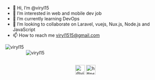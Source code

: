 - 👋 Hi, I’m @viryl15
- 👀 I’m interested in web and mobile dev job
- 🌱 I’m currently learning DevOps
- 💞️ I’m looking to collaborate on Laravel, vuejs, Nux.js, Node.js and JavaScript
- 📫 How to reach me viryl1515@gmail.com

<!-- <a href="https://github.com/viryl15">
  <img align="center" src="https://github-readme-stats.vercel.app/api/top-langs/?username=viryl15&theme=light&hide_langs_below=1" />
</a> -->

<!---
viryl15/viryl15 is a ✨ special ✨ repository because its `README.md` (this file) appears on your GitHub profile.
You can click the Preview link to take a look at your changes.
--->
<p align="left" style="margin-bottom: 30px;"><img align="left" src="https://github-readme-stats.vercel.app/api/top-langs/?username=viryl15&layout=compact&hide=html" alt="viryl15" /></p>

<p style="margin-top: 30px;">&nbsp;<img align="center" src="https://github-readme-stats.vercel.app/api?username=viryl15&show_icons=true" alt="viryl15" /></p>

<p align="center" style="margin-top: 30px;">
<a href="https://twitter.com/@viryl3" target="blank"><img align="center" src="https://cdn.jsdelivr.net/npm/simple-icons@3.0.1/icons/twitter.svg" alt="@viryl15" height="30" width="30" /></a>
<a href="https://www.linkedin.com/in/rovel-dylan-tematio-zambou-596303172/" target="blank"><img align="center" src="https://cdn.jsdelivr.net/npm/simple-icons@3.0.1/icons/linkedin.svg" alt="https://www.linkedin.com/in/rovel-dylan-tematio-zambou-596303172/" height="30" width="30" /></a>
<!-- <a href="https://fb.com/http://facebook.com/4realjema" target="blank">
  <img align="center" src="https://cdn.jsdelivr.net/npm/simple-icons@3.0.1/icons/facebook.svg" alt="http://facebook.com/4realjema" height="30" width="30" /></a>
<a href="https://instagram.com/realjema" target="blank">
  <img align="center" src="https://cdn.jsdelivr.net/npm/simple-icons@3.0.1/icons/instagram.svg" alt="realjema" height="30" width="30" /></a>
<a href="https://medium.com/@realjema" target="blank"><img align="center" src="https://cdn.jsdelivr.net/npm/simple-icons@3.0.1/icons/medium.svg" alt="@realjema" height="30" width="30" /></a> -->
</p>
